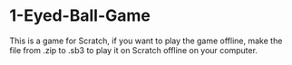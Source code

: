 # 1-Eyed-Ball-Game
This is a game for Scratch, if you want to play the game offline, make the file from .zip to .sb3 to play it on Scratch offline on your computer.
